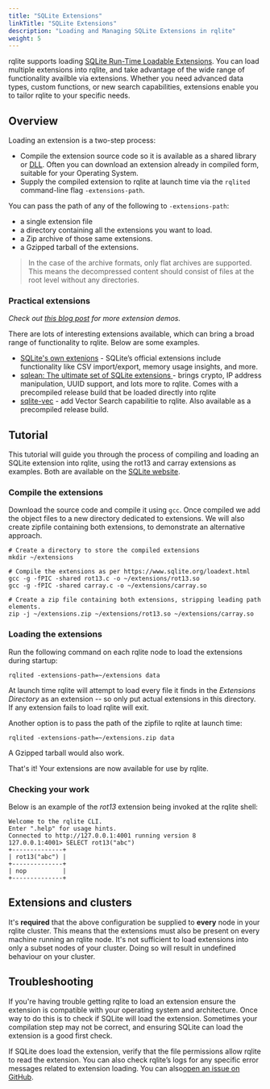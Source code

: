 ```yaml
---
title: "SQLite Extensions"
linkTitle: "SQLite Extensions"
description: "Loading and Managing SQLite Extensions in rqlite"
weight: 5
---
```

rqlite supports loading [SQLite Run-Time Loadable Extensions](https://www.sqlite.org/loadext.html). You can load multiple extensions into rqlite, and take advantage of the wide range of functionality availble via extensions. Whether you need advanced data types, custom functions, or new search capabilities, extensions enable you to tailor rqlite to your specific needs.

## Overview
Loading an extension is a two-step process:
- Compile the extension source code so it is available as a shared library or [DLL](https://en.wikipedia.org/wiki/Dynamic-link_library). Often you can download an extension already in compiled form, suitable for your Operating System.
- Supply the compiled extension to rqlite at launch time via the `rqlited` command-line flag `-extensions-path`.

You can pass the path of any of the following to `-extensions-path`:
- a single extension file
- a directory containing all the extensions you want to load.
- a Zip archive of those same extensions.
- a Gzipped tarball of the extensions.

>In the case of the archive formats, only flat archives are supported. This means the decompressed content should consist of files at the root level without any directories.

### Practical extensions
_Check out [this blog post](https://www.philipotoole.com/rqlite-8-27-loadable-sqlite-extensions-support/) for more extension demos._

There are lots of interesting extensions available, which can bring a broad range of functionality to rqlite. Below are some examples.
- [SQLite's own extenions](https://sqlite.org/src/dir?ci=trunk&name=ext/misc) - SQLite’s official extensions include functionality like CSV import/export, memory usage insights, and more.
- [sqlean: The ultimate set of SQLite extensions ](https://github.com/nalgeon/sqlean) - brings crypto, IP address manipulation, UUID support, and lots more to rqlite. Comes with a precompiled release build that be loaded directly into rqlite
- [sqlite-vec](https://github.com/asg017/sqlite-vec) - add Vector Search capabilitie to rqlite. Also available as a precompiled release build.

## Tutorial
This tutorial will guide you through the process of compiling and loading an SQLite extension into rqlite, using the rot13 and carray extensions as examples. Both are available on the [SQLite website](https://www.sqlite.org/src/file/ext/misc).

### Compile the extensions
Download the source code and compile it using `gcc`. Once compiled we add the object files to a new directory dedicated to extensions. We will also create zipfile containing both extensions, to demonstrate an alternative approach.
```
# Create a directory to store the compiled extensions
mkdir ~/extensions

# Compile the extensions as per https://www.sqlite.org/loadext.html
gcc -g -fPIC -shared rot13.c -o ~/extensions/rot13.so
gcc -g -fPIC -shared carray.c -o ~/extensions/carray.so

# Create a zip file containing both extensions, stripping leading path elements.
zip -j ~/extensions.zip ~/extensions/rot13.so ~/extensions/carray.so
```

### Loading the extensions
Run the following command on each rqlite node to load the extensions during startup:
```
rqlited -extensions-path=~/extensions data
```
At launch time rqlite will attempt to load every file it finds in the _Extensions Directory_ as an extension -- so only put actual extensions in this directory. If any extension fails to load rqlite will exit.

Another option is to pass the path of the zipfile to rqlite at launch time:
```
rqlited -extensions-path=~/extensions.zip data
```
A Gzipped tarball would also work.

That's it! Your extensions are now available for use by rqlite.

### Checking your work
Below is an example of the _rot13_ extension being invoked at the rqlite shell:
```
Welcome to the rqlite CLI.
Enter ".help" for usage hints.
Connected to http://127.0.0.1:4001 running version 8
127.0.0.1:4001> SELECT rot13("abc")
+--------------+
| rot13("abc") |
+--------------+
| nop          |
+--------------+
```

## Extensions and clusters
It's **required** that the above configuration be supplied to **every** node in your rqlite cluster. This means that the extensions must also be present on every machine running an rqlite node. It's not sufficient to load extensions into only a subset nodes of your cluster. Doing so will result in undefined behaviour on your cluster.

## Troubleshooting
If you're having trouble getting rqlite to load an extension ensure the extension is compatible with your operating system and architecture. Once way to do this is to check if SQLite will load the extension. Sometimes your compilation step may not be correct, and ensuring SQLite can load the extension is a good first check.

If SQLite does load the extension, verify that the file permissions allow rqlite to read the extension. You can also check rqlite’s logs for any specific error messages related to extension loading. You can also[open an issue on GitHub](https://github.com/rqlite/rqlite/issues).
